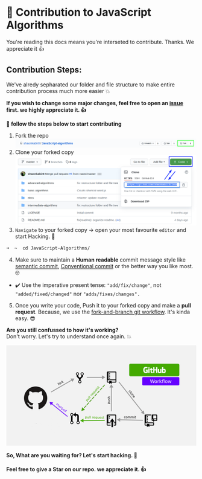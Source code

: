 # 🚀 Contribution to JavaScript Algorithms

You're reading this docs means you're interseted to contribute. Thanks. We appreciate it :+1:


## Contribution Steps:

We've alredy sepharated our folder and file structure to make entire contribution process much more easier :boom: 

**If you wish to change some major changes, feel free to open an [issue](https://github.com/shaonkabir8/JavaScript-algorithms/issues) first. we highly appreciate it. :+1:**

**:rocket: follow the steps below to start contributing**

1. Fork the repo
![fork example](images/instrction__fork__repo__.png)
2. Clone your forked copy
![fork example](images/instrction__clone__repo__.png)
3. `Navigate` to your forked copy → open your most favourite `editor` and start Hacking. :rocket: 
```bash
➜  ~  cd JavaScript-Algorithms/
```
4. Make sure to maintain a  **Human readable** commit message style like [semantic commit](https://gist.github.com/joshbuchea/6f47e86d2510bce28f8e7f42ae84c716), [Conventional commit](https://www.conventionalcommits.org/en/v1.0.0-beta.4/) or the better way you like most. :nerd_face:
 
- :heavy_check_mark: Use the imperative present tense: `"add/fix/change"`, not `"added/fixed/changed"` nor `"adds/fixes/changes".`

5. Once you write your code, Push it to your forked copy and make a **pull request**. Because, we use the [fork-and-branch git workflow](https://blog.scottlowe.org/2015/01/27/using-fork-branch-git-workflow/). It's kinda easy. :sunglasses:

**Are you still confussed to how it's working?**\
Don't worry. Let's try to understand once again. :boom:

![github workflow](images/github__workflow.png)

**So, What are you waiting for? Let's start hacking. :rocket:**

#### Feel free to give a Star on our repo. we appreciate it. :+1: